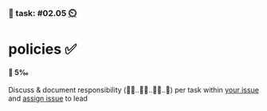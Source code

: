 ### 💪 task: #02.05 [⏲️](https://youtu.be/h1uaTOmvZbA)

# policies ✅

#### 🏅 5‰

Discuss & document responsibility (🧑‍💼..🧑‍🎨..🧑‍💻..🤵) per task within [your issue](https://github.com/digital-sustainability/module-eoss-hs25-sandbox/issues?q=is%3Aissue+is%3Aopen+%22analyse%2C+document+and+present%22) and [assign issue](https://docs.github.com/en/issues/tracking-your-work-with-issues/assigning-issues-and-pull-requests-to-other-github-users) to lead
